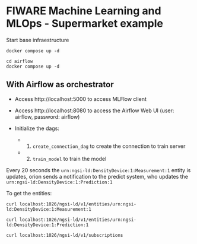 # FIWARE Machine Learning and MLOps - Supermarket example

Start base infraestructure
```
docker compose up -d
```

```
cd airflow
docker compose up -d
```

## With Airflow as orchestrator

- Access http://localhost:5000 to access MLFlow client

- Access http://localhost:8080 to access the Airflow Web UI (user: airflow, password: airflow)

- Initialize the dags:
  - 1. `create_connection_dag` to create the connection to train server
  - 2. `train_model` to train the model


Every 20 seconds the `urn:ngsi-ld:DensityDevice:1:Measurement:1` entity is updates, orion sends a notification to the predict system, who updates the `urn:ngsi-ld:DensityDevice:1:Prediction:1`

To get the entities:

```
curl localhost:1026/ngsi-ld/v1/entities/urn:ngsi-ld:DensityDevice:1:Measurement:1
```

```
curl localhost:1026/ngsi-ld/v1/entities/urn:ngsi-ld:DensityDevice:1:Prediction:1
```

```
curl localhost:1026/ngsi-ld/v1/subscriptions
```